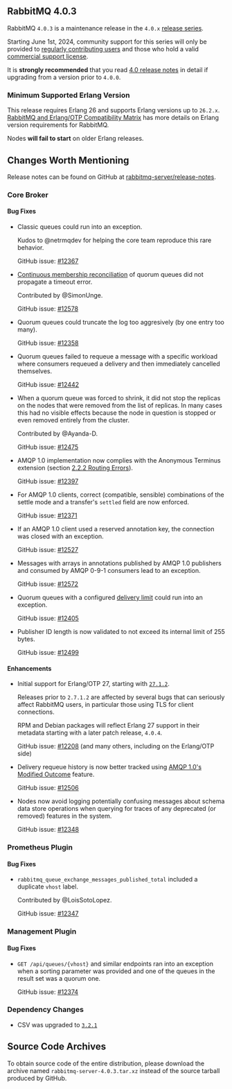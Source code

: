 ## RabbitMQ 4.0.3

RabbitMQ `4.0.3` is a maintenance release in the `4.0.x` [release series](https://www.rabbitmq.com/release-information).

Starting June 1st, 2024, community support for this series will only be provided to [regularly contributing users](https://github.com/rabbitmq/rabbitmq-server/blob/main/COMMUNITY_SUPPORT.md) and those
who hold a valid [commercial support license](https://tanzu.vmware.com/rabbitmq/oss).

It is **strongly recommended** that you read [4.0 release notes](https://github.com/rabbitmq/rabbitmq-server/releases/tag/v4.0.1)
in detail if upgrading from a version prior to `4.0.0`.


### Minimum Supported Erlang Version

This release requires Erlang 26 and supports Erlang versions up to `26.2.x`.
[RabbitMQ and Erlang/OTP Compatibility Matrix](https://www.rabbitmq.com/docs/which-erlang) has more details on
Erlang version requirements for RabbitMQ.

Nodes **will fail to start** on older Erlang releases.


## Changes Worth Mentioning

Release notes can be found on GitHub at [rabbitmq-server/release-notes](https://github.com/rabbitmq/rabbitmq-server/tree/v4.0.x/release-notes).

### Core Broker

#### Bug Fixes

 * Classic queues could run into an exception.

   Kudos to @netrmqdev for helping the core team reproduce this rare behavior.

   GitHub issue: [#12367](https://github.com/rabbitmq/rabbitmq-server/issues/12367)

 * [Continuous membership reconciliation](https://www.rabbitmq.com/docs/quorum-queues#replica-reconciliation) of quorum queues did not propagate a timeout error.

   Contributed by @SimonUnge.

   GitHub issue: [#12578](https://github.com/rabbitmq/rabbitmq-server/pull/12578)

 * Quorum queues could truncate the log too aggresively (by one entry too many).

   GitHub issue: [#12358](https://github.com/rabbitmq/rabbitmq-server/pull/12358)

 * Quorum queues failed to requeue a message with a specific workload where consumers
   requeued a delivery and then immediately cancelled themselves.

   GitHub issue: [#12442](https://github.com/rabbitmq/rabbitmq-server/pull/12442)

 * When a quorum queue was forced to shrink, it did not stop the replicas on the nodes that were
   removed from the list of replicas. In many cases this had no visible effects because the node
   in question is stopped or even removed entirely from the cluster.

   Contributed by @Ayanda-D.

   GitHub issue: [#12475](https://github.com/rabbitmq/rabbitmq-server/pull/12475)

 * AMQP 1.0 implementation now complies with the Anonymous Terminus extension (section [2.2.2 Routing Errors](https://docs.oasis-open.org/amqp/anonterm/v1.0/cs01/anonterm-v1.0-cs01.html#doc-routingerrors)).

   GitHub issue: [#12397](https://github.com/rabbitmq/rabbitmq-server/pull/12397)

 * For AMQP 1.0 clients, correct (compatible, sensible) combinations of the settle mode and a transfer's `settled` field
   are now enforced.

   GitHub issue: [#12371](https://github.com/rabbitmq/rabbitmq-server/pull/12371)

 * If an AMQP 1.0 client used a reserved annotation key, the connection was closed
   with an exception.

   GitHub issue: [#12527](https://github.com/rabbitmq/rabbitmq-server/pull/12527)

 * Messages with arrays in annotations published by AMQP 1.0 publishers and consumed by AMQP 0-9-1 consumers
   lead to an exception.

   GitHub issue: [#12572](https://github.com/rabbitmq/rabbitmq-server/pull/12572)

 * Quorum queues with a configured [delivery limit](https://www.rabbitmq.com/docs/quorum-queues#poison-message-handling) could run into an exception.

   GitHub issue: [#12405](https://github.com/rabbitmq/rabbitmq-server/pull/12405)

 * Publisher ID length is now validated to not exceed its internal limit of 255 bytes.

   GitHub issue: [#12499](https://github.com/rabbitmq/rabbitmq-server/issues/12499)

#### Enhancements

 * Initial support for Erlang/OTP 27, starting with [`27.1.2`](https://github.com/erlang/otp/releases/tag/OTP-27.1.2).

   Releases prior to `2.7.1.2` are affected
   by several bugs that can seriously affect RabbitMQ users, in particular those using TLS for client connections.

   RPM and Debian packages will reflect Erlang 27 support in their metadata starting with a later patch release, `4.0.4`.

   GitHub issue: [#12208](https://github.com/rabbitmq/rabbitmq-server/pull/12208) (and many others, including on the Erlang/OTP side)

 * Delivery requeue history is now better tracked using [AMQP 1.0's Modified Outcome](https://www.rabbitmq.com/blog/2024/10/11/modified-outcome) feature.

   GitHub issue: [#12506](https://github.com/rabbitmq/rabbitmq-server/pull/12506)

 * Nodes now avoid logging potentially confusing messages about schema data store operations when
   querying for traces of any deprecated (or removed) features in the system.

   GitHub issue: [#12348](https://github.com/rabbitmq/rabbitmq-server/pull/12348)



### Prometheus Plugin

#### Bug Fixes

 * `rabbitmq_queue_exchange_messages_published_total` included a duplicate `vhost` label.

   Contributed by @LoisSotoLopez.

   GitHub issue: [#12347](https://github.com/rabbitmq/rabbitmq-server/issues/12347)


### Management Plugin

#### Bug Fixes

 * `GET /api/queues/{vhost}` and similar endpoints ran into an exception when a sorting parameter was provided and one of the
   queues in the result set was a quorum one.

   GitHub issue: [#12374](https://github.com/rabbitmq/rabbitmq-server/issues/12374)


### Dependency Changes

 * CSV was upgraded to [`3.2.1`](https://github.com/beatrichartz/csv/blob/main/CHANGELOG.md)

## Source Code Archives

To obtain source code of the entire distribution, please download the archive named `rabbitmq-server-4.0.3.tar.xz`
instead of the source tarball produced by GitHub.
